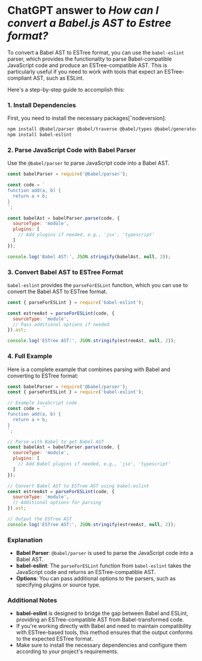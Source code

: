 # ChatGPT answer to *How can I convert a Babel.js AST to Estree format?*

To convert a Babel AST to ESTree format, you can use the `babel-eslint` parser, which provides the functionality to parse Babel-compatible JavaScript code and produce an ESTree-compatible AST. This is particularly useful if you need to work with tools that expect an ESTree-compliant AST, such as ESLint.

Here's a step-by-step guide to accomplish this:

### 1. Install Dependencies

First, you need to install the necessary packages[ˆnodeversion]:

```sh
npm install @babel/parser @babel/traverse @babel/types @babel/generator
npm install babel-eslint
```

[^nodeversion]: The `babel-eslint` package gave errors. Only with verson 22 worked.

### 2. Parse JavaScript Code with Babel Parser

Use the `@babel/parser` to parse JavaScript code into a Babel AST.

```javascript
const babelParser = require('@babel/parser');

const code = `
function add(a, b) {
  return a + b;
}
`;

const babelAst = babelParser.parse(code, {
  sourceType: 'module',
  plugins: [
    // Add plugins if needed, e.g., 'jsx', 'typescript'
  ]
});

console.log('Babel AST:', JSON.stringify(babelAst, null, 2));
```

### 3. Convert Babel AST to ESTree Format

`babel-eslint` provides the `parseForESLint` function, which you can use to convert the Babel AST to ESTree format.

```javascript
const { parseForESLint } = require('babel-eslint');

const estreeAst = parseForESLint(code, {
  sourceType: 'module',
  // Pass additional options if needed
}).ast;

console.log('ESTree AST:', JSON.stringify(estreeAst, null, 2));
```

### 4. Full Example

Here is a complete example that combines parsing with Babel and converting to ESTree format:

```javascript
const babelParser = require('@babel/parser');
const { parseForESLint } = require('babel-eslint');

// Example JavaScript code
const code = `
function add(a, b) {
  return a + b;
}
`;

// Parse with Babel to get Babel AST
const babelAst = babelParser.parse(code, {
  sourceType: 'module',
  plugins: [
    // Add Babel plugins if needed, e.g., 'jsx', 'typescript'
  ]
});

// Convert Babel AST to ESTree AST using babel-eslint
const estreeAst = parseForESLint(code, {
  sourceType: 'module',
  // Additional options for parsing
}).ast;

// Output the ESTree AST
console.log('ESTree AST:', JSON.stringify(estreeAst, null, 2));
```

### Explanation

- **Babel Parser**: `@babel/parser` is used to parse the JavaScript code into a Babel AST.
- **babel-eslint**: The `parseForESLint` function from `babel-eslint` takes the JavaScript code and returns an ESTree-compatible AST.
- **Options**: You can pass additional options to the parsers, such as specifying plugins or source type.

### Additional Notes

- **babel-eslint** is designed to bridge the gap between Babel and ESLint, providing an ESTree-compatible AST from Babel-transformed code.
- If you're working directly with Babel and need to maintain compatibility with ESTree-based tools, this method ensures that the output conforms to the expected ESTree format.
- Make sure to install the necessary dependencies and configure them according to your project's requirements.